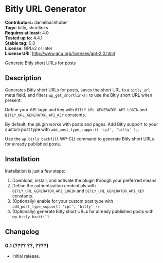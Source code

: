# Bitly URL Generator #
**Contributors:** danielbachhuber  
**Tags:** bitly, shortlinks  
**Requires at least:** 4.0  
**Tested up to:** 4.4.1  
**Stable tag:** 0.0  
**License:** GPLv2 or later  
**License URI:** http://www.gnu.org/licenses/gpl-2.0.html  

Generate Bitly short URLs for posts

## Description ##

Generates Bitly short URLs for posts, saves the short URL to a `bitly_url` meta field, and filters `wp_get_shortlink()` to use the Bitly short URL when present.

Define your API login and key with `BITLY_URL_GENERATOR_API_LOGIN` and `BITLY_URL_GENERATOR_API_KEY` constants.

By default, the plugin works with posts and pages. Add Bitly support to your custom post type with `add_post_type_support( 'cpt', 'bitly' );`.

Use the `wp bitly backfill` WP-CLI command to generate Bitly short URLs for already published posts.

## Installation ##

Installation is just a few steps:

1. Download, install, and activate the plugin through your preferred means.
2. Define the authentication credentials with `BITLY_URL_GENERATOR_API_LOGIN` and `BITLY_URL_GENERATOR_API_KEY` constants.
3. (Optionally) enable for your custom post type with `add_post_type_support( 'cpt', 'bitly' );`
4. (Optionally) generate Bitly short URLs for already published posts with `wp bitly backfill`

## Changelog ##

### 0.1 (???? ??, ????) ###
* Initial release.

